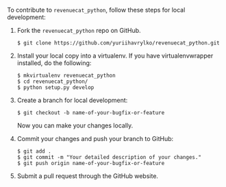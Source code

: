 To contribute to `revenuecat_python`, follow these steps for local development:

1. Fork the `revenuecat_python` repo on GitHub.

   ```
   $ git clone https://github.com/yuriihavrylko/revenuecat_python.git
   ```

2. Install your local copy into a virtualenv. If you have virtualenvwrapper installed, do the following:

   ```
   $ mkvirtualenv revenuecat_python
   $ cd revenuecat_python/
   $ python setup.py develop
   ```

3. Create a branch for local development:

   ```
   $ git checkout -b name-of-your-bugfix-or-feature
   ```

   Now you can make your changes locally.

4. Commit your changes and push your branch to GitHub:

   ```
   $ git add .
   $ git commit -m "Your detailed description of your changes."
   $ git push origin name-of-your-bugfix-or-feature
   ```

5. Submit a pull request through the GitHub website.
